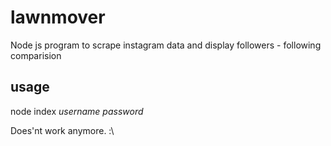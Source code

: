 # lawnmover
Node js program to scrape  instagram data and display followers - following comparision

## usage

node index *username* *password*

Does'nt work anymore. :\
